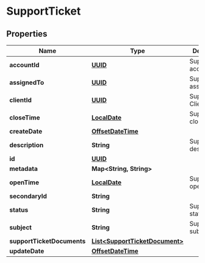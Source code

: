 
# SupportTicket

## Properties
Name | Type | Description | Notes
------------ | ------------- | ------------- | -------------
**accountId** | [**UUID**](UUID.md) | SupportTicket account Id   |  [optional]
**assignedTo** | [**UUID**](UUID.md) | SupportTicket assignee id  |  [optional]
**clientId** | [**UUID**](UUID.md) | SupportTicket Client Id   |  [optional]
**closeTime** | [**LocalDate**](LocalDate.md) | SupportTicket close time |  [optional]
**createDate** | [**OffsetDateTime**](OffsetDateTime.md) |  |  [optional]
**description** | **String** | SupportTicket description | 
**id** | [**UUID**](UUID.md) |  |  [optional]
**metadata** | **Map&lt;String, String&gt;** |  |  [optional]
**openTime** | [**LocalDate**](LocalDate.md) | SupportTicket open time | 
**secondaryId** | **String** |  |  [optional]
**status** | **String** | SupportTicket status |  [optional]
**subject** | **String** | SupportTicket subject |  [optional]
**supportTicketDocuments** | [**List&lt;SupportTicketDocument&gt;**](SupportTicketDocument.md) |  |  [optional]
**updateDate** | [**OffsetDateTime**](OffsetDateTime.md) |  |  [optional]



